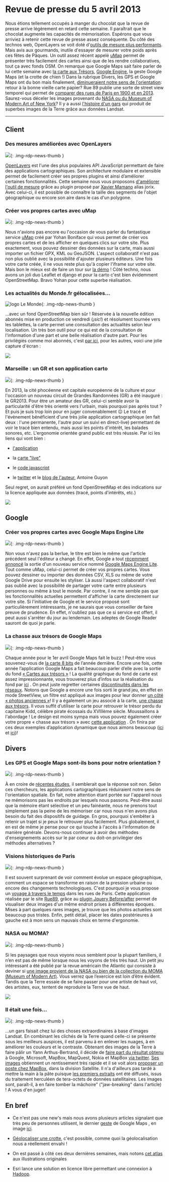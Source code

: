 # Revue de presse du 5 avril 2013

Nous étions tellement occupés à manger du chocolat que la revue de presse arrive légèrement en retard cette semaine. Il paraîtrait que le chocolat augmente les capacités de mémorisation. Espérons que vous arriviez à retenir cette revue de presse assez conséquente. Du côté des technos web, OpenLayers se voit doté d'[outils de mesure plus performants](#news21). Mais avis aux gourmands, inutile d'essayer de mesurer votre poids après ces fêtes de Pâques. Un outil assez récent appelé [uMap](#news22) permet de présenter très facilement des cartes ainsi que de les rendre collaboratives, tout ça avec fonds OSM. On remarque que Google Maps sait faire parler de lui cette semaine avec [la carte aux Trèsors](#news31), [Google Engine](#news23), la geste Google Maps (et la crotte de chien !) Dans la rubrique Divers, les GPS et Google Maps ont du bon mais finalement, [diminueraient notre sens de l'orientation](#news40): retour à la bonne vieille carte papier? Rue 89 publie une sorte de street view temporel qui permet de [comparer des rues de Paris en 1900 et en 2013](#news41). Saurez-vous déceler les images provenant du [NASA ou du Museum of Modern Art of New York](#newsmat1)? Il y a aussi [l'histoire d'un gars](#newsmat2) qui produit de superbes images de la Terre grâce aux données Landsat.

----

## Client


### Des mesures améliorées avec OpenLayers

![](https://cdn.geotribu.fr/images/logos-icones/logiciels_librairies/openlayers.png){: .img-rdp-news-thumb }

[OpenLayers](https://openlayers.org/) est l'une des plus populaires API JavaScript permettant de faire des applications cartographiques. Son architecture modulaire et extensible permet de facilement créer ses propres plugins et ainsi d’améliorer certaines fonctionnalités. Cette semaine nous vous proposons [d'améliorer l'outil de mesure](https://github.com/jorix/OL-DynamicMeasure) grâce au plugin proposé par [Xavier Mamano](https://github.com/jorix) alias jorix. Avec celui-ci, il est possible de connaître la taille des segments de l'objet géographique ou encore son aire dans le cas d'un polygone.


### Créer vos propres cartes avec uMap

![](https://cdn.geotribu.fr/img/internal/icons-rdp-news/news.png){: .img-rdp-news-thumb }

Nous n'avions pas encore eu l'occasion de vous parler du fantastique service [uMap](http://umap.openstreetmap.fr/) créé par Yohan Boniface qui vous permet de créer vos propres cartes et de les afficher en quelques clics sur votre site. Plus exactement, vous pouvez dessiner des données sur la carte, mais aussi importer un fichier GPX, KML ou GeoJSON. L'aspect collaboratif n'est pas non plus oublié avec la possibilité d'ajouter plusieurs éditeurs. Une fois votre carte créée, il ne vous reste plus qu'à copier l'iframe sur votre site. Mais bon le mieux est de faire un tour sur [la démo](http://umap.openstreetmap.fr/map/ybon/demo/#13/49.5789/5.5672) ! Côté techno, nous avons un joli duo Leaflet et django et pour la carto c'est bien évidemment OpenStreetMap. Bravo Yohan pour cette superbe réalisation.


### Les actualités du Monde.fr gélocalisées...

![logo Le Monde](https://cdn.geotribu.fr/img/logos-icones/divers/lemonde.jpg){: .img-rdp-news-thumb }

...avec un fond OpenStreetMap bien sûr ! Réservée à la nouvelle édition abonnés mise en production ce vendredi (*¡sic!*) et résolument tournée vers les tablettes, la carte permet une consultation des actualités selon leur localisation. Un très bon outil pour ce qui est de la consultation de l'information d'une part et une belle réalisation d'autre part. Pour les privilégiés comme moi abonnés, c'est [par ici](http://abonnes.lemonde.fr/carte/), pour les autres, voici une jolie capture d'écran :





![](https://cdn.geotribu.fr/img/articles-blog-rdp/divers/lemonde.jpg)


### Marseille : un GR et son application carto

![](https://cdn.geotribu.fr/img/internal/icons-rdp-news/news.png){: .img-rdp-news-thumb }

En 2013, la cité phocéenne est capitale européenne de la culture et pour l'occasion un nouveau circuit de Grandes Randonnées (GR) a été inauguré : le GR2013. Pour être un amateur des GR, celui-ci semble avoir la particularité d'être très orienté vers l'urbain, mais pourquoi pas après tout ? Et puis je suis trop loin pour en juger convenablement :wink: Le tracé et l'événement bénéficient d'une très jolie application cartographique (en fait deux : l'une permanente, l'autre pour un suivi en direct-live) permettant de voir le tracé bien entendu, mais aussi les points d'intérêt, les balades sonores, etc. L'ergonomie orientée grand public est très réussie. Par ici les liens qui vont bien :


- [l'application](http://www.mp2013.fr/gr2013/)

- la [carte "live"](http://www.mp2013.fr/gr2013-live/)

- le [code javascript](http://www.mp2013.fr/gr2013/wp-content/plugins/pronamic-google-maps/js/site.js?v=1365176006&ver=3.4.2)

- le [twitter](https://twitter.com/antoineguyon) et le [blog de l'auteur](http://antoineguyon.com/a-propos/), Antoine Guyon

Seul regret, on aurait préféré un fond OpenStreetMap et des indications sur la licence appliquée aux données (tracé, points d'intérêts, etc.)


![](https://cdn.geotribu.fr/img/articles-blog-rdp/divers/GR2013_AppliCarto.jpg)



## Google


### Créer vos propres cartes avec Google Maps Engine Lite

![](https://cdn.geotribu.fr/img/logos-icones/entreprises_association/google/google.webp){: .img-rdp-news-thumb }

Non vous n'avez pas la berlue, le titre est bien le même que l'article précédent seul l'éditeur a changé. En effet, Google a tout [récemment annoncé](http://google-latlong.blogspot.fr/2013/03/create-collaborate-and-share-advanced.html) la sortie d'un nouveau service nommé [Google Maps Engine Lite](https://mapsengine.google.com/map/?pli=1). Tout comme uMap, celui-ci permet de créer vos propres cartes. Vous pouvez dessiner ou importer des données CSV, XLS ou même de votre Google Drive pour ensuite les styliser. Là aussi l'aspect collaboratif n'est pas oublié avec la possibilité de partager votre carte entre plusieurs personnes ou même à tout le monde. Par contre, il ne me semble pas que les fonctionnalités actuelles permettent d'afficher la carte directement sur votre site. Si l'initiative de Google et le service proposé sont particulièrement intéressants, je ne saurais que vous conseiller de faire preuve de prudence. En effet, n'oubliez pas que ce si service est offert, il peut aussi s'arrêter du jour au lendemain. Les adeptes de Google Reader sauront de quoi je parle.


### La chasse aux trésors de Google Maps

![](https://cdn.geotribu.fr/img/logos-icones/entreprises_association/google/google.webp){: .img-rdp-news-thumb }

Chaque année pour le 1er avril Google Maps fait le buzz ! Peut-être vous souvenez-vous de [la carte 8 bits](http://www.youtube.com/watch?feature=player_embedded&v=rznYifPHxDg) de l’année dernière. Encore une fois, cette année l’application Google Maps a fait beaucoup parler d’elle avec la sortie du fond [« Cartes aux trésors »](https://maps.google.com/maps?t=8) ! La qualité graphique du fond de carte est assez impressionnante, vous trouverez plus d’infos sur la réalisation du fond par [ici](http://blog.alexlikesdesign.com/post/46850507084/today-marks-the-launch-of-google-treasure-maps) . On peut juste regretter certaines [discontinuités dans les réseaux](https://maps.google.com/maps?ll=48.093502,2.588997&spn=0.041907,0.111494&t=8&z=14). Notons que Google a encore une fois sorti le grand jeu, en effet en mode StreetView, un filtre est appliqué aux images pour leur donner [un côté « photos anciennes »](https://maps.google.com/maps?ll=48.857769,2.295113&spn=0.041506,0.111494&t=8&z=14&layer=c&cbll=48.859529,2.294212&panoid=vumgiFCN12uPyLLIWOFN4g&cbp=12,178.71,,0,-38.11)! Il y a également un jeu associé à la carte, [une chasse aux trésors](http://homepage.ntlworld.com/keir.clarke/web/fool.htm). Il vous suffit d’utiliser la carte pour retrouver le trésor perdu du capitaine Kidd, célèbre pirate écossais du XVIIIème siècle. Moussaillons à l'abordage ! Le design est moins sympa mais vous pouvez également créer votre propre « chasse aux trésors » avec [cette application](http://www.classtools.net/mapgame/) . On finira par ces deux exemples d’application dynamique que nous aimons beaucoup ([ici](http://gmaps-samples-v3.googlecode.com/svn/trunk/pirates/pirate.html) et [ici](http://homepage.ntlworld.com/keir.clarke/web/treasure.htm))!



## Divers


### Les GPS et Google Maps sont-ils bons pour notre orientation ?

![](https://cdn.geotribu.fr/img/internal/icons-rdp-news/news.png){: .img-rdp-news-thumb }

À en croire de [récentes études](http://www.atlantico.fr/atlantico-light/gps-et-google-maps-amoindrissent-notre-sens-orientation-spatiale-685010.html#RybDWCatrITUsqXQ.99), il semblerait que la réponse soit non. Selon ces chercheurs, les applications cartographiques réduiraient notre sens de l'orientation spatiale. En fait, notre attention étant portée sur l'appareil nous ne mémorisons pas les endroits par lesquels nous passons. Peut-être aussi que la mémoire étant sélective et un peu fainéante, nous ne prenons tout simplement pas la peine de les mémoriser car nous nous n'en avons plus besoin du fait des dispositifs de guidage. En gros, pourquoi s'embêter à retenir un trajet si je peux le retrouver plus facilement. Plus globalement, il en est de même je pense pour ce qui touche à l'accès à l'information de manière générale. Devons-nous continuer à avoir des méthodes d'enseignements accès sur le par coeur ou doit-on privilégier des méthodes alternatives ?


### Visions historiques de Paris

![](https://cdn.geotribu.fr/img/internal/icons-rdp-news/news.png){: .img-rdp-news-thumb }

Il est souvent surprenant de voir comment évolue un espace géographique, comment un espace se transforme en raison de la pression urbaine ou encore des changements technologiques. C'est pourquoi je vous propose un [voyage à travers le temps](http://www.rue89.com/rue89-culture/2013/03/24/paris-1914-2013-en-photos-grimpez-dans-notre-fabuleuse-machine-remonter-le) dans les rues de Paris. Cette application réalisée par le site [Rue89](http://www.rue89.com), grâce au [plugin Jquery Before/after](http://www.catchmyfame.com/2009/06/25/jquery-beforeafter-plugin/) permet de visualiser deux images d'un même endroit prises à différentes époques. Mises à part quelques rares images, je trouve que les photos actuelles sont beaucoup pus tristes. Enfin, petit détail, placer les dates postérieures à gauche est à mon sens un mauvais choix en terme d'ergonomie.


### NASA ou MOMA?

![](https://cdn.geotribu.fr/img/logos-icones/entreprises_association/nasa.png){: .img-rdp-news-thumb }

Si les paysages que nous voyons nous semblent pour la plupart familiers, il n’en est pas de même lorsque nous les voyons de très très haut. Un petit jeu intéressant a été publié par la revue américain the Atlantic qui consiste à deviner si [une image provient de la NASA ou bien de la collection du MOMA (Museum of Modern Art)](http://www.theatlantic.com/technology/archive/2013/03/nasa-or-moma-play-the-game/274212/). Vous verrez que l’exercice est loin d’être évident. Tandis que la Terre essaie de se faire passer pour une artiste de haut vol, des artistes, eux, tentent de reproduire la Terre vue de haut.


[![](http://cdn.theatlantic.com/static/mt/assets/science/assets_c/2013/03/BEoCEGrCcAAofLc-thumb-570x378-116442.jpeg)](http://www.theatlantic.com/technology/archive/2013/03/nasa-or-moma-play-the-game/274212/)


### Il était une fois...

![](https://cdn.geotribu.fr/img/internal/icons-rdp-news/news.png){: .img-rdp-news-thumb }

...un gars faisait chez lui des choses extraordinaires à base d'images Landsat. En combinant les clichés de la Terre quand celle-ci se présente sous les meilleurs auspices, il est parvenu à en enlever les nuages, à en améliorer les couleurs et le contraste. Obtenant des images de la Terre à faire pâlir un Yann Arthus-Bertrand, il décide de [faire part du résultat obtenu](https://twitter.com/vruba/statuses/300760178343690240) à Google, Microsoft, MapBox, MapQuest, Nokia et MapBox [via twitter](https://stories.twitter.com/en/get_a_job.html%20). [Ses images](http://www.flickr.com/photos/vruba/8462449879/) obtiennent un rentissement très rapide et il se voit alors [proposer un poste chez MapBox](http://mapbox.com/blog/charlie-loyd-joins-mapbox/), dans la division Satellite. Il n'a d'ailleurs pas tardé à mettre la main à la pâte puisque [les premiers extraits](http://mapbox.com/blog/improving-mapbox-satellite-by-making-clouds-disappear/) ont été diffusés, issus du traitement herculéen de tera-octets de données satellitaires. Les images sont, paraît-il, à en faire tomber la mâchoire" ("jaw-breaking" dans l'article) ! A vous d'en juger!



## En bref


- Ce n'est pas une new's mais nous avons plusieurs articles signalant que très peu de personnes utilisent, le dernier [geste](http://www.macplus.net/depeche-71989-google-maps-nouvelle-gesture-pour-le-zoom) de Google Maps , en image [ici](http://www.youtube.com/watch?feature=player_embedded&v=tSQdR7EHSpc).

- [Géolocaliser une crotte](http://etudiant.lefigaro.fr/les-news/actu/detail/article/des-etudiants-traquent-les-dejections-canines-1564/), c'est possible, comme quoi la géolocalisation nous a réellement envahi !

- On est passé à côté ces deux dernières semaines, mais notons [cet atlas](http://usshop.gestalten.com/shopwindow/a-map-of-the-world.html) aux illustrations originales

- Esri lance une solution en licence libre permettant une connexion à [Hadoop](http://www.arcorama.fr/2013/03/its-big-gis-tools-for-hadoop.html).
